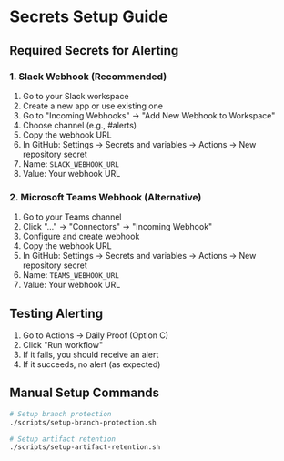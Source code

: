 # Secrets Setup Guide

## Required Secrets for Alerting

### 1. Slack Webhook (Recommended)
1. Go to your Slack workspace
2. Create a new app or use existing one
3. Go to "Incoming Webhooks" → "Add New Webhook to Workspace"
4. Choose channel (e.g., #alerts)
5. Copy the webhook URL
6. In GitHub: Settings → Secrets and variables → Actions → New repository secret
7. Name: `SLACK_WEBHOOK_URL`
8. Value: Your webhook URL

### 2. Microsoft Teams Webhook (Alternative)
1. Go to your Teams channel
2. Click "..." → "Connectors" → "Incoming Webhook"
3. Configure and create webhook
4. Copy the webhook URL
5. In GitHub: Settings → Secrets and variables → Actions → New repository secret
6. Name: `TEAMS_WEBHOOK_URL`
7. Value: Your webhook URL

## Testing Alerting
1. Go to Actions → Daily Proof (Option C)
2. Click "Run workflow"
3. If it fails, you should receive an alert
4. If it succeeds, no alert (as expected)

## Manual Setup Commands
```bash
# Setup branch protection
./scripts/setup-branch-protection.sh

# Setup artifact retention
./scripts/setup-artifact-retention.sh
```
